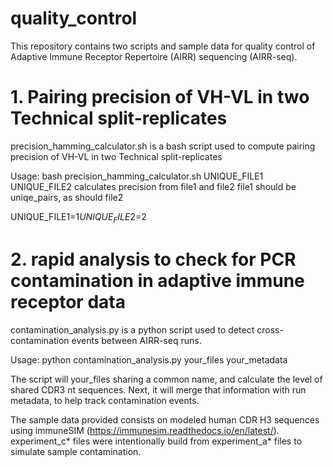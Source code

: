 # quality_control

This repository contains two scripts and sample data for quality control of Adaptive Immune Receptor Repertoire (AIRR) sequencing (AIRR-seq).

# 1. Pairing precision of VH-VL in two Technical split-replicates

precision_hamming_calculator.sh is a bash script used to compute pairing precision of VH-VL in two Technical split-replicates

Usage:  bash precision_hamming_calculator.sh UNIQUE_FILE1 UNIQUE_FILE2
calculates precision from file1 and file2
file1 should be uniqe_pairs, as should file2

UNIQUE_FILE1=$1
UNIQUE_FILE2=$2

# 2. rapid analysis to check for PCR contamination in adaptive immune receptor data

contamination_analysis.py is a python script used to detect cross-contamination events between AIRR-seq runs.

Usage:
python contamination_analysis.py your_files your_metadata

The script will your_files sharing a common name, and calculate the level of shared CDR3 nt sequences. Next, it will merge that information with run metadata, to help track contamination events. 

The sample data provided consists on modeled human CDR H3 sequences using immuneSIM (https://immunesim.readthedocs.io/en/latest/). experiment_c* files were intentionally build from experiment_a* files to simulate sample contamination. 
